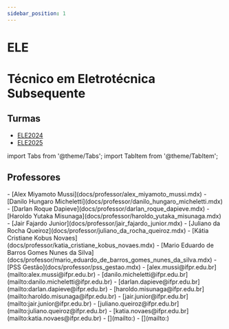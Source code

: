 ```yaml
---
sidebar_position: 1
---
```


# ELE

# Técnico em Eletrotécnica Subsequente

## Turmas

- [ELE2024](ele2024)
- [ELE2025](ele2025)

import Tabs from '@theme/Tabs';
import TabItem from '@theme/TabItem';

## Professores

<Tabs>
  <TabItem value="nome" label="Nome" default>
    - [Alex Miyamoto Mussi](docs/professor/alex_miyamoto_mussi.mdx)
    - [Danilo Hungaro Micheletti](docs/professor/danilo_hungaro_micheletti.mdx)
    - [Darlan Roque Dapieve](docs/professor/darlan_roque_dapieve.mdx)
    - [Haroldo Yutaka Misunaga](docs/professor/haroldo_yutaka_misunaga.mdx)
    - [Jair Fajardo Junior](docs/professor/jair_fajardo_junior.mdx)
    - [Juliano da Rocha Queiroz](docs/professor/juliano_da_rocha_queiroz.mdx)
    - [Kátia Cristiane Kobus Novaes](docs/professor/katia_cristiane_kobus_novaes.mdx)
    - [Mario Eduardo de Barros Gomes Nunes da Silva](docs/professor/mario_eduardo_de_barros_gomes_nunes_da_silva.mdx)
    - [PSS Gestão](docs/professor/pss_gestao.mdx)
  </TabItem>
  <TabItem value="email" label="E-mail" default>
    - [alex.mussi@ifpr.edu.br](mailto:alex.mussi@ifpr.edu.br)
    - [danilo.micheletti@ifpr.edu.br](mailto:danilo.micheletti@ifpr.edu.br)
    - [darlan.dapieve@ifpr.edu.br](mailto:darlan.dapieve@ifpr.edu.br)
    - [haroldo.misunaga@ifpr.edu.br](mailto:haroldo.misunaga@ifpr.edu.br)
    - [jair.junior@ifpr.edu.br](mailto:jair.junior@ifpr.edu.br)
    - [juliano.queiroz@ifpr.edu.br](mailto:juliano.queiroz@ifpr.edu.br)
    - [katia.novaes@ifpr.edu.br](mailto:katia.novaes@ifpr.edu.br)
    - [](mailto:)
    - [](mailto:)
  </TabItem>
</Tabs>